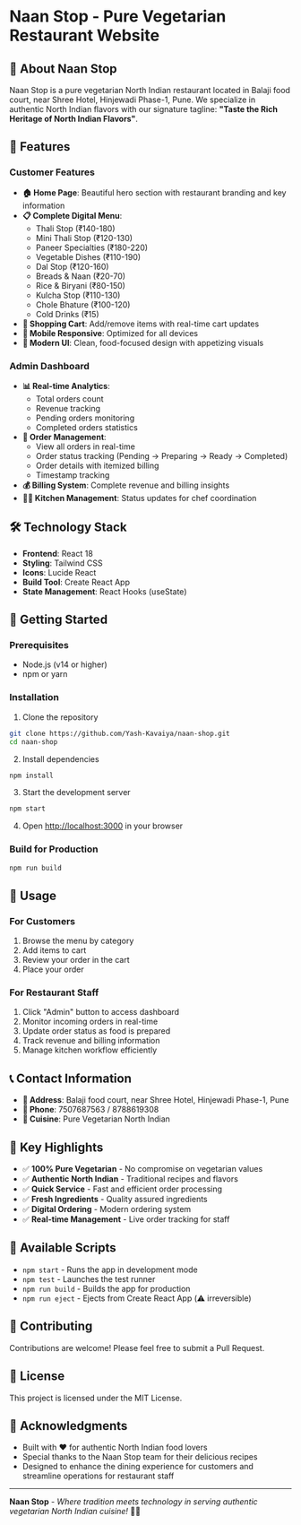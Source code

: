 # Naan Stop - Pure Vegetarian Restaurant Website

## 🍛 About Naan Stop

Naan Stop is a pure vegetarian North Indian restaurant located in Balaji food court, near Shree Hotel, Hinjewadi Phase-1, Pune. We specialize in authentic North Indian flavors with our signature tagline: **"Taste the Rich Heritage of North Indian Flavors"**.

## 🌟 Features

### Customer Features
- **🏠 Home Page**: Beautiful hero section with restaurant branding and key information
- **📋 Complete Digital Menu**: 
  - Thali Stop (₹140-180)
  - Mini Thali Stop (₹120-130)
  - Paneer Specialties (₹180-220)
  - Vegetable Dishes (₹110-190)
  - Dal Stop (₹120-160)
  - Breads & Naan (₹20-70)
  - Rice & Biryani (₹80-150)
  - Kulcha Stop (₹110-130)
  - Chole Bhature (₹100-120)
  - Cold Drinks (₹15)
- **🛒 Shopping Cart**: Add/remove items with real-time cart updates
- **📱 Mobile Responsive**: Optimized for all devices
- **🎨 Modern UI**: Clean, food-focused design with appetizing visuals

### Admin Dashboard
- **📊 Real-time Analytics**:
  - Total orders count
  - Revenue tracking
  - Pending orders monitoring
  - Completed orders statistics
- **📝 Order Management**:
  - View all orders in real-time
  - Order status tracking (Pending → Preparing → Ready → Completed)
  - Order details with itemized billing
  - Timestamp tracking
- **💰 Billing System**: Complete revenue and billing insights
- **👨‍🍳 Kitchen Management**: Status updates for chef coordination

## 🛠️ Technology Stack

- **Frontend**: React 18
- **Styling**: Tailwind CSS
- **Icons**: Lucide React
- **Build Tool**: Create React App
- **State Management**: React Hooks (useState)

## 🚀 Getting Started

### Prerequisites
- Node.js (v14 or higher)
- npm or yarn

### Installation

1. Clone the repository
```bash
git clone https://github.com/Yash-Kavaiya/naan-shop.git
cd naan-shop
```

2. Install dependencies
```bash
npm install
```

3. Start the development server
```bash
npm start
```

4. Open [http://localhost:3000](http://localhost:3000) in your browser

### Build for Production

```bash
npm run build
```

## 📱 Usage

### For Customers
1. Browse the menu by category
2. Add items to cart
3. Review your order in the cart
4. Place your order

### For Restaurant Staff
1. Click "Admin" button to access dashboard
2. Monitor incoming orders in real-time
3. Update order status as food is prepared
4. Track revenue and billing information
5. Manage kitchen workflow efficiently

## 📞 Contact Information

- **📍 Address**: Balaji food court, near Shree Hotel, Hinjewadi Phase-1, Pune
- **📱 Phone**: 7507687563 / 8788619308
- **🥗 Cuisine**: Pure Vegetarian North Indian

## 🎯 Key Highlights

- ✅ **100% Pure Vegetarian** - No compromise on vegetarian values
- ✅ **Authentic North Indian** - Traditional recipes and flavors
- ✅ **Quick Service** - Fast and efficient order processing
- ✅ **Fresh Ingredients** - Quality assured ingredients
- ✅ **Digital Ordering** - Modern ordering system
- ✅ **Real-time Management** - Live order tracking for staff

## 🔧 Available Scripts

- `npm start` - Runs the app in development mode
- `npm test` - Launches the test runner
- `npm run build` - Builds the app for production
- `npm run eject` - Ejects from Create React App (⚠️ irreversible)

## 🤝 Contributing

Contributions are welcome! Please feel free to submit a Pull Request.

## 📄 License

This project is licensed under the MIT License.

## 🙏 Acknowledgments

- Built with ❤️ for authentic North Indian food lovers
- Special thanks to the Naan Stop team for their delicious recipes
- Designed to enhance the dining experience for customers and streamline operations for restaurant staff

---

**Naan Stop** - *Where tradition meets technology in serving authentic vegetarian North Indian cuisine!* 🍛✨